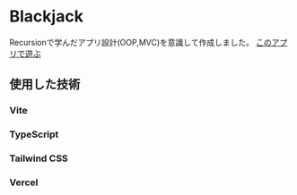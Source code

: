 # Blackjack
Recursionで学んだアプリ設計(OOP,MVC)を意識して作成しました。
[このアプリで遊ぶ](https://card-game-jet-nine.vercel.app/)

## 使用した技術

### Vite
### TypeScript
### Tailwind CSS
### Vercel
